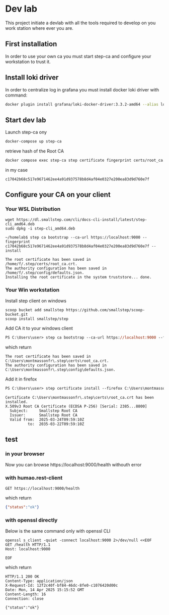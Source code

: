 # Dev lab

This project initiate a devlab with all the tools required to develop on you work station where ever you are.

## First installation

In order to use your own ca you must start step-ca and configure your workstation to trust it.

## Install loki driver

In order to centralize log in grafana you must install docker loki driver with command:

```bash
docker plugin install grafana/loki-docker-driver:3.3.2-amd64 --alias loki --grant-all-permissions
```

## Start dev lab

Launch step-ca ony
```bash
docker-compose up step-ca
```

retrieve hash of the Root CA
```bash
docker compose exec step-ca step certificate fingerprint certs/root_ca.crt
```

in my case
```fingerprint
c17042b68c517e9671462ee4a91d937578b8d4af04e0327e200ea83d9d760e7f
```

## Configure your CA on your client

### Your WSL Distribution

```
wget https://dl.smallstep.com/cli/docs-cli-install/latest/step-cli_amd64.deb
sudo dpkg -i step-cli_amd64.deb
```

```
~/homelab$ step ca bootstrap --ca-url https://localhost:9000 --fingerprint  c17042b68c517e9671462ee4a91d937578b8d4af04e0327e200ea83d9d760e7f --install
```

```
The root certificate has been saved in /home/f/.step/certs/root_ca.crt.
The authority configuration has been saved in /home/f/.step/config/defaults.json.
Installing the root certificate in the system truststore... done.
```

### Your Win workstation

Install step client on windows
```
scoop bucket add smallstep https://github.com/smallstep/scoop-bucket.git
scoop install smallstep/step
```

Add CA it to your windows client
```ps
PS C:\Users\user> step ca bootstrap --ca-url https://localhost:9000 --fingerprint c17042b68c517e9671462ee4a91d937578b8d4af04e0327e200ea83d9d760e7f 
```

which return
```
The root certificate has been saved in C:\Users\montmassonfr\.step\certs\root_ca.crt.
The authority configuration has been saved in C:\Users\montmassonfr\.step\config\defaults.json.
```

Add it in firefox
```ps
PS C:\Users\user> step certificate install --firefox C:\Users\montmassonfr\.step\certs\root_ca.crt
```

```
Certificate C:\Users\montmassonfr\.step\certs\root_ca.crt has been installed.
X.509v3 Root CA Certificate (ECDSA P-256) [Serial: 2385...8800]
  Subject:     Smallstep Root CA
  Issuer:      Smallstep Root CA
  Valid from:  2025-03-24T09:59:10Z
          to:  2035-03-22T09:59:10Z
```

## test

### in your browser
Now you can browse https://localhost:9000/health withouth error


### with humao.rest-client
```http
GET https://localhost:9000/health
```

which return
```json
{"status":"ok"}
```

### with openssl directly 

Below is the same command only with openssl CLI
```shell
openssl s_client -quiet -connect localhost:9000 2>/dev/null <<EOF
GET /health HTTP/1.1
Host: localhost:9000

EOF
```

which return
```
HTTP/1.1 200 OK
Content-Type: application/json
X-Request-Id: 12f2c40f-bf84-46dc-8fe0-c1076420d00c
Date: Mon, 14 Apr 2025 15:15:52 GMT
Content-Length: 16
Connection: close

{"status":"ok"}
```